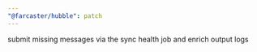 ```yaml
---
"@farcaster/hubble": patch
---
```


submit missing messages via the sync health job and enrich output logs